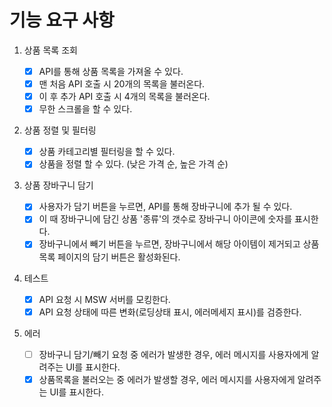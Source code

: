 # 기능 요구 사항

1. 상품 목록 조회

   - [x] API를 통해 상품 목록을 가져올 수 있다.
   - [x] 맨 처음 API 호출 시 20개의 목록을 불러온다.
   - [x] 이 후 추가 API 호출 시 4개의 목록을 불러온다.
   - [x] 무한 스크롤을 할 수 있다.

2. 상품 정렬 및 필터링

   - [x] 상품 카테고리별 필터링을 할 수 있다.
   - [x] 상품을 정렬 할 수 있다. (낮은 가격 순, 높은 가격 순)

3. 상품 장바구니 담기

   - [x] 사용자가 담기 버튼을 누르면, API를 통해 장바구니에 추가 될 수 있다.
   - [x] 이 때 장바구니에 담긴 상품 '종류'의 갯수로 장바구니 아이콘에 숫자를 표시한다.
   - [x] 장바구니에서 빼기 버튼을 누르면, 장바구니에서 해당 아이템이 제거되고 상품 목록 페이지의 담기 버튼은 활성화된다.

4. 테스트

   - [x] API 요청 시 MSW 서버를 모킹한다.
   - [x] API 요청 상태에 따른 변화(로딩상태 표시, 에러메세지 표시)를 검증한다.

5. 에러
   - [ ] 장바구니 담기/빼기 요청 중 에러가 발생한 경우, 에러 메시지를 사용자에게 알려주는 UI를 표시한다.
   - [x] 상품목록을 불러오는 중 에러가 발생할 경우, 에러 메시지를 사용자에게 알려주는 UI를 표시한다.
